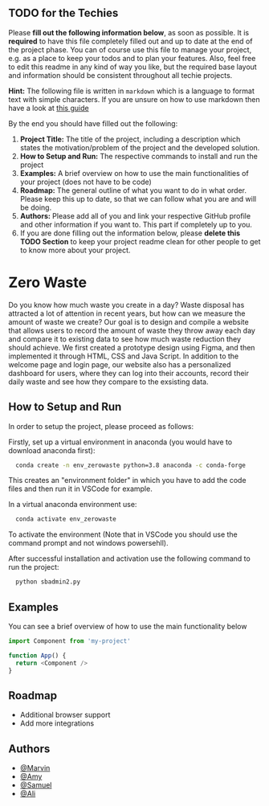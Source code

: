 ## TODO for the Techies
Please **fill out the following information below**, as soon as possible. It is **required** to have this file completely filled out and up to date at the end of the project phase.
You can of course use this file to manage your project, e.g. as a place to keep your todos and to plan your features. Also, feel free to edit this readme in any kind of way you like, but the required base layout and information should be consistent throughout all techie projects.

**Hint:** The following file is written in `markdown` which is a language to format text with simple characters. If you are unsure on how to use markdown then have a look at [this guide](https://www.markdownguide.org/basic-syntax/)

By the end you should have filled out the following:
1. **Project Title:** The title of the project, including a description which states the motivation/problem of the project and the developed solution.
2. **How to Setup and Run:** The respective commands to install and run the project
3. **Examples:** A brief overview on how to use the main functionalities of your project (does not have to be code)
4. **Roadmap:** The general outline of what you want to do in what order. Please keep this up to date, so that we can follow what you are and will be doing.
5. **Authors:** Please add all of you and link your respective GitHub profile and other information if you want to. This part if completely up to you.
6. If you are done filling out the information below, please **delete this TODO Section** to keep your project readme clean for other people to get to know more about your project.

# Zero Waste

Do you know how much waste you create in a day? Waste disposal has attracted a lot of attention in recent years, but how can we measure the amount of waste we create? Our goal is to design and compile a website that allows users to record the amount of waste they throw away each day and compare it to existing data to see how much waste reduction they should achieve. We first created a prototype design using Figma, and then implemented it through HTML, CSS and Java Script. In addition to the welcome page and login page, our website also has a personalized dashboard for users, where they can log into their accounts, record their daily waste and see how they compare to the exsisting data.



## How to Setup and Run

In order to setup the project, please proceed as follows:

Firstly, set up a virtual environment in anaconda (you would have to download anaconda first):

```bash
  conda create -n env_zerowaste python=3.8 anaconda -c conda-forge
```
This creates an "environment folder" in which you have to add the code files and then run it in VSCode for example.

In a virtual anaconda environment use:

```bash
  conda activate env_zerowaste
```
To activate the environment (Note that in VSCode you should use the command prompt and not windows powersehll).

After successful installation and activation use the following command to run the project:

```bash
  python sbadmin2.py
```
## Examples

You can see a brief overview of how to use the main functionality below

```javascript
import Component from 'my-project'

function App() {
  return <Component />
}
```

  
## Roadmap

- Additional browser support
- Add more integrations

  
## Authors

- [@Marvin](https://github.com/M-H0ppe)
- [@Amy](https://github.com/Chiaaang)
- [@Samuel](https://www.github.com/alice)
- [@Ali](https://www.github.com/alice)

  

